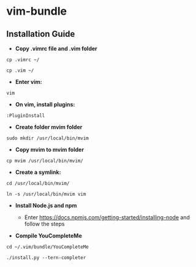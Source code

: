 # vim-bundle

## Installation Guide

- **Copy .vimrc file and .vim folder**
```{r, engine='bash', count_lines}
cp .vimrc ~/
```
```{r, engine='bash', count_lines}
cp .vim ~/
```


- **Enter vim:**
```{r, engine='bash', count_lines}
vim
```

- **On vim, install plugins:**
```{r, engine='bash', count_lines}
:PluginInstall
```

- **Create folder mvim folder**
```{r, engine='bash', count_lines}
sudo mkdir /usr/local/bin/mvim
```

- **Copy mvim to mvim folder**
```{r, engine='bash', count_lines}
cp mvim /usr/local/bin/mvim/
```

- **Create a symlink:**
```{r, engine='bash', count_lines}
cd /usr/local/bin/mvim/
```
```{r, engine='bash', count_lines}
ln -s /usr/local/bin/mvim vim
```

- **Install Node.js and npm**

  - Enter https://docs.npmjs.com/getting-started/installing-node and follow the steps

- **Compile YouCompleteMe**
```{r, engine='bash', count_lines}
cd ~/.vim/bundle/YouCompleteMe
```
```{r, engine='bash', count_lines}
./install.py --tern-completer
```
